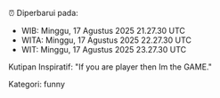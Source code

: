 ⏰ Diperbarui pada:
- WIB: Minggu, 17 Agustus 2025 21.27.30 UTC
- WITA: Minggu, 17 Agustus 2025 22.27.30 UTC
- WIT: Minggu, 17 Agustus 2025 23.27.30 UTC

Kutipan Inspiratif:
"If you are player then Im the GAME."


Kategori: funny

